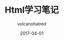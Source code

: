 ---
layout:     post
title:      Html学习笔记
subtitle:   
date:       2017-04-01
author:     volcanohatred
header-img: img/articles/笔记/title.jpg
catalog: true
tags:
    - 笔记
    - web
    - 基础
---